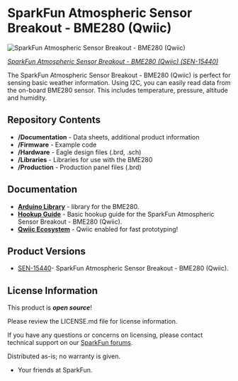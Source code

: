 SparkFun Atmospheric Sensor Breakout - BME280 (Qwiic)
========================================

![SparkFun Atmospheric Sensor Breakout - BME280 (Qwiic)](https://cdn.sparkfun.com//assets/parts/1/4/0/1/4/15440-SparkFun_Atmospheric_Sensor_Breakout_-_BME280__Qwiic_-04.jpg)

[*SparkFun Atmospheric Sensor Breakout - BME280 (Qwiic) (SEN-15440)*](https://www.sparkfun.com/products/15440)

The SparkFun Atmospheric Sensor Breakout - BME280 (Qwiic) is perfect for sensing basic weather information. Using I2C, you can easily read data from the on-board BME280 sensor. This includes temperature, pressure, altitude and humidity.

Repository Contents
-------------------

* **/Documentation** - Data sheets, additional product information
* **/Firmware** - Example code 
* **/Hardware** - Eagle design files (.brd, .sch)
* **/Libraries** - Libraries for use with the BME280
* **/Production** - Production panel files (.brd)

Documentation
--------------
* **[Arduino Library](https://github.com/sparkfun/SparkFun_BME280_Arduino_Library/)** - <Arduino> library for the BME280.
* **[Hookup Guide](https://learn.sparkfun.com/tutorials/ccs811bme280-qwiic-environmental-combo-breakout-hookup-guide)** - Basic hookup guide for the SparkFun Atmospheric Sensor Breakout - BME280 (Qwiic).
* **[Qwiic Ecosystem](https://www.sparkfun.com/qwiic)** - Qwiic enabled for fast prototyping!

Product Versions
----------------
* [SEN-15440](https://www.sparkfun.com/products/15440)- SparkFun Atmospheric Sensor Breakout - BME280 (Qwiic).

License Information
-------------------

This product is _**open source**_! 

Please review the LICENSE.md file for license information. 

If you have any questions or concerns on licensing, please contact technical support on our [SparkFun forums](https://forum.sparkfun.com/viewforum.php?f=152).

Distributed as-is; no warranty is given.

- Your friends at SparkFun.

_<COLLABORATION CREDIT>_
